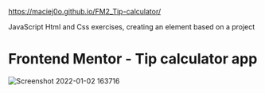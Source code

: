 https://maciej0o.github.io/FM2_Tip-calculator/

JavaScript Html and Css exercises, creating an element based on a project
# Frontend Mentor - Tip calculator app

![Screenshot 2022-01-02 163716](https://user-images.githubusercontent.com/58359847/147881054-5062cadb-4ba2-4d92-a5aa-795178bf09b1.jpg)
